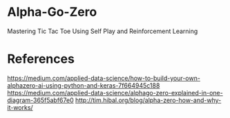 # Alpha-Go-Zero
Mastering Tic Tac Toe Using Self Play and Reinforcement Learning



# References
https://medium.com/applied-data-science/how-to-build-your-own-alphazero-ai-using-python-and-keras-7f664945c188
https://medium.com/applied-data-science/alphago-zero-explained-in-one-diagram-365f5abf67e0
http://tim.hibal.org/blog/alpha-zero-how-and-why-it-works/
